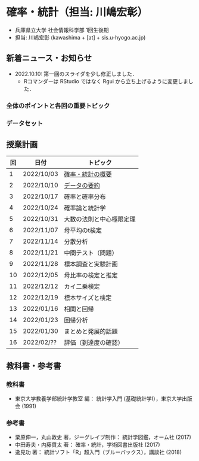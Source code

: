 # 確率・統計（担当: 川嶋宏彰）

- 兵庫県立大学 社会情報科学部 1回生後期
- 担当: 川嶋宏彰 (kawashima + [at] + sis.u-hyogo.ac.jp)

## 新着ニュース・お知らせ

- 2022.10.10: 第一回のスライダを少し修正しました．
    - Rコマンダーは RStudio ではなく Rgui から立ち上げるように変更しました．

### 全体のポイントと各回の重要トピック


### データセット

## 授業計画

|回 |日付 |トピック|
|---|---|---|
|1 |2022/10/03 |[確率・統計の概要](slide/ProbStat2022_01.pdf)|
|2 |2022/10/10 |[データの要約](slide/ProbStat2022_02.pdf)|
|3 |2022/10/17 |確率と確率分布|
|4 |2022/10/24 |確率論と統計学|
|5 |2022/10/31 |大数の法則と中心極限定理|
|6 |2022/11/07 |母平均のt検定|
|7 |2022/11/14 |分散分析|
|8 |2022/11/21 |中間テスト（問題）|
|9 |2022/11/28 |標本調査と実験計画|
|10|2022/12/05 |母比率の検定と推定|
|11|2022/12/12 |カイ二乗検定|
|12|2022/12/19 |標本サイズと検定|
|13|2022/01/16 |相関と回帰|
|14|2022/01/23 |回帰分析|
|15|2022/01/30 |まとめと発展的話題|
|16|2022/02/?? |評価（到達度の確認）|


<!-- |1 |2022/10/03 |確率・統計の概要|
|2 |2022/10/10 |データの要約|
|3 |2022/10/17 |確率と確率分布|
|4 |2022/10/24 |確率論と統計学|
|5 |2022/10/31 |大数の法則と中心極限定理|
|6 |2022/11/07 |母平均のt検定|
|7 |2022/11/14 |分散分析|
|8 |2022/11/21 |中間テスト（問題）](exercise/exam1-2022.pdf)[（解答）](exercise/exam1-2022_answer.pdf)<br />[分散分析の補足|
|9 |2022/11/28 |標本調査と実験計画|
|10|2022/12/05 |母比率の検定と推定|
|11|2022/12/12 |カイ二乗検定|
|12|2022/12/19 |標本サイズと検定|
|13|2022/01/16 |相関と回帰|
|14|2022/01/23 |回帰分析|
|15|2022/01/30 |まとめと発展的話題| -->


## 教科書・参考書

### 教科書

- 東京大学教養学部統計学教室 編： 統計学入門 (基礎統計学Ⅰ），東京大学出版会 (1991)

### 参考書

- 栗原伸一，丸山敦史 著，ジーグレイプ制作： 統計学図鑑，オーム社 (2017)
- 中田寿夫・内藤貫太 著： 確率・統計，学術図書出版社 (2017)
- 逸見功 著： 統計ソフト「R」超入門（ブルーバックス），講談社 (2018)

<!-- ## Rのインストール

- Rを消してしまった場合のための[Rインストール方法](install-r) -->
